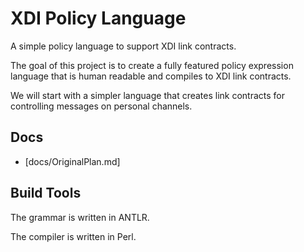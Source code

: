 # XDI Policy Language

A simple policy language to support XDI link contracts.

The goal of this project is to create a fully featured policy expression language that is human readable and compiles to XDI link contracts. 

We will start with a simpler language that creates link contracts for controlling messages on personal channels. 

## Docs

* [docs/OriginalPlan.md]

## Build Tools

The grammar is written in ANTLR. 

The compiler is written in Perl. 

